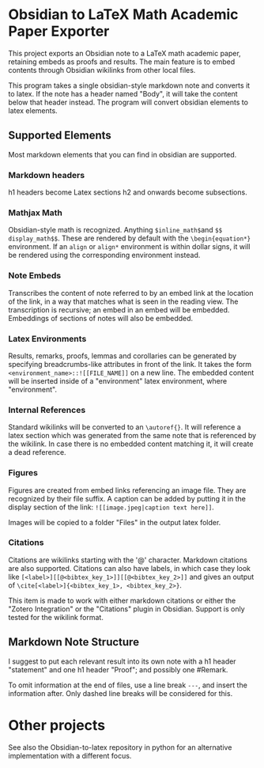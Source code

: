 # Obsidian to LaTeX Math Academic Paper Exporter
This project exports an Obsidian note to a LaTeX math academic paper, retaining embeds as proofs and results. The main feature is to embed contents through Obsidian wikilinks from other local files.

This program takes a single obsidian-style markdown note and converts it to latex. If the note has a header named "Body", it will take the content below that header instead. The program will convert obsidian elements to latex elements.
## Supported Elements
Most markdown elements that you can find in obsidian are supported. 
### Markdown headers 
h1 headers become Latex sections h2 and onwards become subsections.

### Mathjax Math
Obsidian-style math is recognized. Anything `$inline_math$`and `$$ display_math$$`. These are rendered by default with the `\begin{equation*}` environment. If an `align` or `align*` environment is within dollar signs, it will be rendered using the corresponding environment instead.

### Note Embeds
Transcribes the content of note referred to by an embed link at the location of the link, in a way that matches what is seen in the reading view. The transcription is recursive; an embed in an embed will be embedded. Embeddings of sections of notes will also be embedded.

### Latex Environments
Results, remarks, proofs, lemmas and corollaries can be generated by specifying breadcrumbs-like attributes in front of the link. It takes the form `<environment_name>::![[FILE_NAME]]` on a new line. The embedded content will be inserted inside of a "environment" latex environment, where "environment".

### Internal References
Standard wikilinks will be converted to an `\autoref{}`. It will reference a latex section which was generated from the same note that is referenced by the wikilink. In case there is no embedded content matching it, it will create a dead reference.

### Figures
Figures are created from embed links referencing an image file. They are recognized by their file suffix. A caption can be added by putting it in the display section of the link: `![[image.jpeg|caption text here]]`.

Images will be copied to a folder "Files" in the output latex folder.

### Citations
Citations are wikilinks starting with the '@' character. Markdown citations are also supported. Citations can also have labels, in which case they look like `[<label>][[@<bibtex_key_1>]][[@<bibtex_key_2>]]` and gives an output of `\cite[<label>]{<bibtex_key_1>, <bibtex_key_2>}`.

This item is made to work with either markdown citations or either the "Zotero Integration" or the "Citations" plugin in Obsidian. Support is only tested for the wikilink format.

## Markdown Note Structure

I suggest to put each relevant result into its own note with a h1 header "statement" and one h1 header "Proof"; and possibly one #Remark.

To omit information at the end of files, use a line break `---`, and insert the information after. Only dashed line breaks will be considered for this.
# Other projects
See also the Obsidian-to-latex repository in python for an alternative implementation with a different focus.
